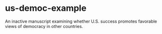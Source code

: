 # us-democ-example
An inactive manuscript examining whether U.S. success promotes favorable views of democracy in other countries. 
